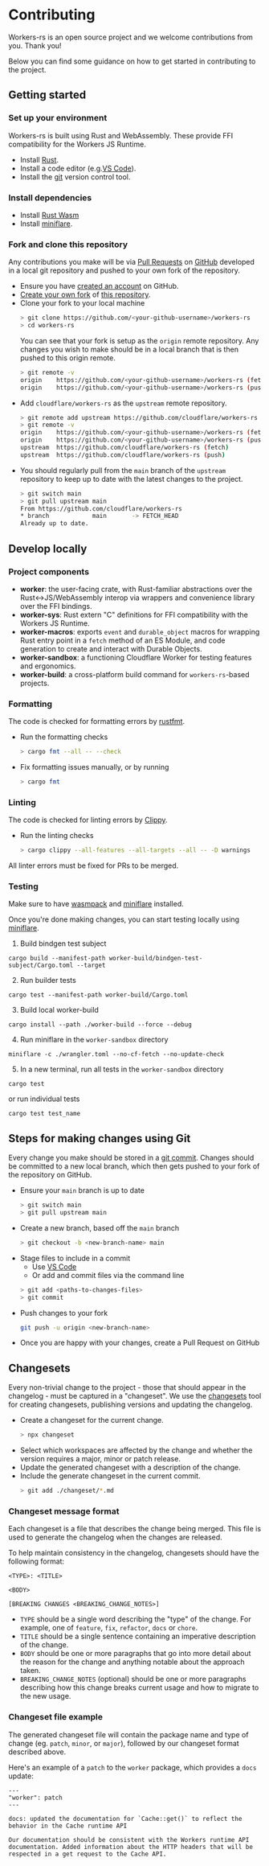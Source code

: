 # Contributing

Workers-rs is an open source project and we welcome contributions from you. Thank you!

Below you can find some guidance on how to get started in contributing to the project.

## Getting started

### Set up your environment

Workers-rs is built using Rust and WebAssembly. These provide FFI compatibility for the Workers JS Runtime. 

- Install [Rust](https://www.rust-lang.org/tools/install).
- Install a code editor (e.g.[VS Code](https://code.visualstudio.com/)).
- Install the [git](https://git-scm.com/) version control tool.

### Install dependencies
- Install [Rust Wasm](https://rustwasm.github.io/)
- Install [miniflare](https://miniflare.dev/).

### Fork and clone this repository

Any contributions you make will be via [Pull Requests](https://docs.github.com/en/pull-requests/collaborating-with-pull-requests/proposing-changes-to-your-work-with-pull-requests/about-pull-requests) on [GitHub](https://github.com/) developed in a local git repository and pushed to your own fork of the repository.

- Ensure you have [created an account](https://docs.github.com/en/get-started/onboarding/getting-started-with-your-github-account) on GitHub.
- [Create your own fork](https://docs.github.com/en/get-started/quickstart/fork-a-repo) of [this repository](https://github.com/cloudflare/workers-rs).
- Clone your fork to your local machine
  ```sh
  > git clone https://github.com/<your-github-username>/workers-rs
  > cd workers-rs
  ```
  You can see that your fork is setup as the `origin` remote repository.
  Any changes you wish to make should be in a local branch that is then pushed to this origin remote.
  ```sh
  > git remote -v
  origin	https://github.com/<your-github-username>/workers-rs (fetch)
  origin	https://github.com/<your-github-username>/workers-rs (push)
  ```
- Add `cloudflare/workers-rs` as the `upstream` remote repository.
  ```sh
  > git remote add upstream https://github.com/cloudflare/workers-rs
  > git remote -v
  origin	https://github.com/<your-github-username>/workers-rs (fetch)
  origin	https://github.com/<your-github-username>/workers-rs (push)
  upstream	https://github.com/cloudflare/workers-rs (fetch)
  upstream	https://github.com/cloudflare/workers-rs (push)
  ```
- You should regularly pull from the `main` branch of the `upstream` repository to keep up to date with the latest changes to the project.
  ```sh
  > git switch main
  > git pull upstream main
  From https://github.com/cloudflare/workers-rs
  * branch            main       -> FETCH_HEAD
  Already up to date.
  ```

## Develop locally

### Project components

- **worker**: the user-facing crate, with Rust-familiar abstractions over the Rust<->JS/WebAssembly
  interop via wrappers and convenience library over the FFI bindings.
- **worker-sys**: Rust extern "C" definitions for FFI compatibility with the Workers JS Runtime.
- **worker-macros**: exports `event` and `durable_object` macros for wrapping Rust entry point in a
  `fetch` method of an ES Module, and code generation to create and interact with Durable Objects.
- **worker-sandbox**: a functioning Cloudflare Worker for testing features and ergonomics.
- **worker-build**: a cross-platform build command for `workers-rs`-based projects.
### Formatting

The code is checked for formatting errors by [rustfmt](https://github.com/rust-lang/rustfmt).

- Run the formatting checks
  ```sh
  > cargo fmt --all -- --check
  ```
- Fix formatting issues manually, or by running 
  ```sh
  > cargo fmt
  ```

### Linting

The code is checked for linting errors by [Clippy](https://github.com/rust-lang/rust-clippy).

- Run the linting checks
  ```sh
  > cargo clippy --all-features --all-targets --all -- -D warnings
  ```
All linter errors must be fixed for PRs to be merged.

### Testing

Make sure to have [wasmpack](https://rustwasm.github.io/) and [miniflare](https://miniflare.dev/) installed.

Once you're done making changes, you can start testing locally using [miniflare](https://miniflare.dev/).

1. Build bindgen test subject
```
cargo build --manifest-path worker-build/bindgen-test-subject/Cargo.toml --target 
```
2. Run builder tests
```
cargo test --manifest-path worker-build/Cargo.toml 
```
3. Build local worker-build 
  ```
  cargo install --path ./worker-build --force --debug
  ```
4. Run miniflare in the `worker-sandbox` directory
  ```
miniflare -c ./wrangler.toml --no-cf-fetch --no-update-check
  ```
5. In a new terminal, run all tests in the `worker-sandbox` directory
  ```
  cargo test
  ```
or run individual tests 
  ```
  cargo test test_name
  ```
## Steps for making changes using Git

Every change you make should be stored in a [git commit](https://github.com/git-guides/git-commit).
Changes should be committed to a new local branch, which then gets pushed to your fork of the repository on GitHub.

- Ensure your `main` branch is up to date
  ```sh
  > git switch main
  > git pull upstream main
  ```
- Create a new branch, based off the `main` branch
  ```sh
  > git checkout -b <new-branch-name> main
  ```
- Stage files to include in a commit
  - Use [VS Code](https://code.visualstudio.com/docs/editor/versioncontrol#_git-support)
  - Or add and commit files via the command line
  ```sh
  > git add <paths-to-changes-files>
  > git commit
  ```
- Push changes to your fork
  ```sh
  git push -u origin <new-branch-name>
  ```
- Once you are happy with your changes, create a Pull Request on GitHub

## Changesets

Every non-trivial change to the project - those that should appear in the changelog - must be captured in a "changeset".
We use the [changesets](https://github.com/changesets/changesets/blob/main/README.md) tool for creating changesets, publishing versions and updating the changelog.

- Create a changeset for the current change.
  ```sh
  > npx changeset
  ```
- Select which workspaces are affected by the change and whether the version requires a major, minor or patch release.
- Update the generated changeset with a description of the change.
- Include the generate changeset in the current commit.
  ```sh
  > git add ./changeset/*.md
  ```

### Changeset message format

Each changeset is a file that describes the change being merged. This file is used to generate the changelog when the changes are released.

To help maintain consistency in the changelog, changesets should have the following format:

```
<TYPE>: <TITLE>

<BODY>

[BREAKING CHANGES <BREAKING_CHANGE_NOTES>]
```

- `TYPE` should be a single word describing the "type" of the change. For example, one of `feature`, `fix`, `refactor`, `docs` or `chore`.
- `TITLE` should be a single sentence containing an imperative description of the change.
- `BODY` should be one or more paragraphs that go into more detail about the reason for the change and anything notable about the approach taken.
- `BREAKING_CHANGE_NOTES` (optional) should be one or more paragraphs describing how this change breaks current usage and how to migrate to the new usage.

### Changeset file example
The generated changeset file will contain the package name and type of change (eg. `patch`, `minor`, or `major`), followed by our changeset format described above.

Here's an example of a `patch` to the `worker` package, which provides a `docs` update:
```
---
"worker": patch
---

docs: updated the documentation for `Cache::get()` to reflect the behavior in the Cache runtime API

Our documentation should be consistent with the Workers runtime API documentation. Added information about the HTTP headers that will be respected in a get request to the Cache API.
```